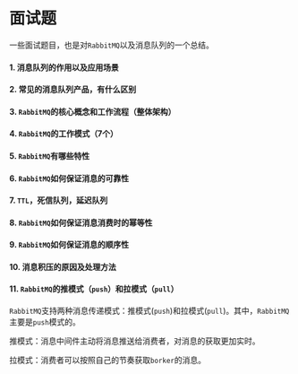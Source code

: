 # 面试题

一些面试题目，也是对`RabbitMQ`以及消息队列的一个总结。

#### 1. 消息队列的作用以及应用场景

#### 2. 常见的消息队列产品，有什么区别

#### 3. `RabbitMQ`的核心概念和工作流程（整体架构）

#### 4. `RabbitMQ`的工作模式（7个） 

#### 5. `RabbitMQ`有哪些特性  

#### 6. `RabbitMQ`如何保证消息的可靠性  

#### 7. `TTL`，死信队列，延迟队列

#### 8. `RabbitMQ`如何保证消息消费时的幂等性  

#### 9. `RabbitMQ`如何保证消息的顺序性  

#### 10. 消息积压的原因及处理方法  

#### 11. `RabbitMQ`的推模式（`push`）和拉模式（`pull`）

`RabbitMQ`支持两种消息传递模式：推模式(`push`)和拉模式(`pull`)。其中，`RabbitMQ`主要是`push`模式的。

推模式：消息中间件主动将消息推送给消费者，对消息的获取更加实时。  

拉模式：消费者可以按照自己的节奏获取`borker`的消息。







####   






